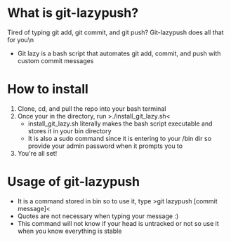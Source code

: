 # What is git-lazypush?
Tired of typing git add, git commit, and git push? Git-lazypush does all that for you\n

* Git lazy is a bash script that automates git add, commit, and push with custom commit messages
# How to install
1. Clone, cd, and pull the repo into your bash terminal
1. Once your in the directory, run >./install_git_lazy.sh<
	* install_git_lazy.sh literally makes the bash script executable and stores it in your bin directory
	* It is also a sudo command since it is entering to your /bin dir so provide your admin password when it prompts you to
1. You're all set!
# Usage of git-lazypush
* It is a command stored in bin so to use it, type >git lazypush [commit message]<
* Quotes are not necessary when typing your message :)
* This command will not know if your head is untracked or not so use it when you know everything is stable

